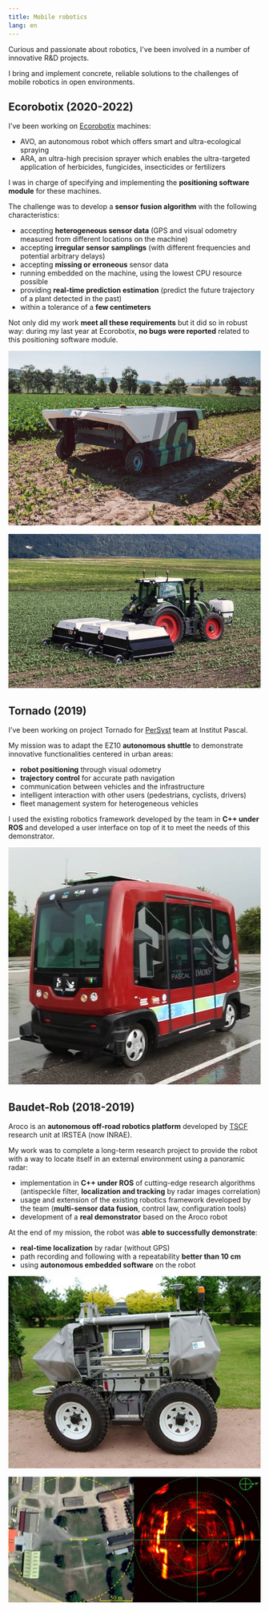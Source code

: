 ```yaml
---
title: Mobile robotics
lang: en
---
```


Curious and passionate about robotics,
I've been involved in a number of innovative R&D projects.

I bring and implement concrete, reliable solutions
to the challenges of mobile robotics in open environments.

## Ecorobotix (2020-2022)

I've been working on [Ecorobotix](https://ecorobotix.com/en/) machines:

* AVO, an autonomous robot which offers smart and ultra-ecological spraying
* ARA, an ultra-high precision sprayer which enables the ultra-targeted application of herbicides,
fungicides, insecticides or fertilizers

I was in charge of specifying and implementing the __positioning software module__ for these machines.

The challenge was to develop a __sensor fusion algorithm__ with the following characteristics:

* accepting __heterogeneous sensor data__ (GPS and visual odometry measured from different locations on the machine)
* accepting __irregular sensor samplings__ (with different frequencies and potential arbitrary delays)
* accepting __missing or erroneous__ sensor data
* running embedded on the machine, using the lowest CPU resource possible
* providing __real-time prediction estimation__ (predict the future trajectory of a plant detected in the past)
* within a tolerance of a __few centimeters__

Not only did my work __meet all these requirements__ but it did so in robust way:
during my last year at Ecorobotix, __no bugs were reported__ related to this positioning software module.

![AVO autonomous robot ([source](https://ecorobotix.com/fr/avo/))](images/avo.jpg)

![ARA ultra-high precision sprayer ([source](https://ecorobotix.com/fr/ara/))](images/ara.jpg)

## Tornado (2019)

I've been working on project Tornado for
[PerSyst](http://www.institutpascal.uca.fr/index.php/en/persyst) team at Institut Pascal.

My mission was to adapt the EZ10 __autonomous shuttle__
to demonstrate innovative functionalities centered in urban areas:

* __robot positioning__ through visual odometry
* __trajectory control__ for accurate path navigation
* communication between vehicles and the infrastructure
* intelligent interaction with other users (pedestrians, cyclists, drivers)
* fleet management system for heterogeneous vehicles

I used the existing robotics framework developed by the team in __C++ under ROS__
and developed a user interface on top of it to meet the needs of this demonstrator.

![EZ10 autonomous shuttle](images/ez10.jpg)

## Baudet-Rob (2018-2019)

Aroco is an __autonomous off-road robotics platform__
developed by [TSCF](https://tscf.clermont.hub.inrae.fr/) research unit at IRSTEA (now INRAE).

My work was to complete a long-term research project to provide the robot
with a way to locate itself in an external environment using a panoramic radar:

* implementation in __C++ under ROS__ of cutting-edge research algorithms
(antispeckle filter, __localization and tracking__ by radar images correlation)
* usage and extension of the existing robotics framework developed by the team
(__multi-sensor data fusion__, control law, configuration tools)
* development of a __real demonstrator__ based on the Aroco robot

At the end of my mission, the robot was __able to successfully demonstrate__:

* __real-time localization__ by radar (without GPS)
* path recording and following with a repeatability __better than 10 cm__
* using __autonomous embedded software__ on the robot

![Aroco autonomous robot ([source](https://www.agrotechnopole.fr/nos-moyens/robotique-agricole-et-mobilite-off-road/))](images/aroco.jpg)

![Satellite view on the left / radar map on the right (images taken from the [conference paper](https://www.researchgate.net/publication/336133596_Robot_Localization_and_Navigation_with_a_Ground-_Based_Microwave_Radar))](images/radar_map.jpg)
